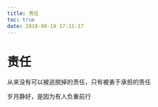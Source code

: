 ```yaml
---
title: 责任
toc: true
date: 2018-08-19 17:11:17
---
```

# 责任

从来没有可以被逃脱掉的责任，只有被勇于承担的责任



岁月静好，是因为有人负重前行
